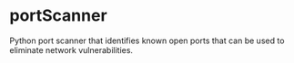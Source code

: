 # portScanner
Python port scanner that identifies known open ports that can be used to eliminate network vulnerabilities.
